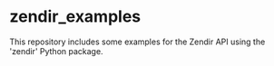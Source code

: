 # zendir_examples
This repository includes some examples for the Zendir API using the 'zendir' Python package.
